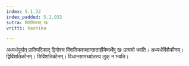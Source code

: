 ```yaml
---
index: 5.1.32
index_padded: 5.1.032
sutra: विंशतिकात् खः
vritti: kashika

---
```

अध्यर्धपूर्वात् प्रातिपदिकाद् द्विगोश्च विंशतिकशब्दान्तातार्हीयेष्वर्थेषु खः प्रत्ययो भवति। अध्यर्धविंशैकीनम्। द्विविंशतिकीनम्। त्रिविंशतिकीनम्। विधानसामर्थ्यातस्य लुक् न भवति।